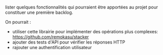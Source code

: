 lister quelques fonctionnalités qui pourraient être
apportées au projet pour constituer une première backlog.

On pourrait :
- utiliser cette librairie pour implémenter des opérations plus complexes:
 https://github.com/remokasu/stacker
-  ajouter des tests d'API pour vérifier les réponses HTTP
- rajouter une authentification utilisateur